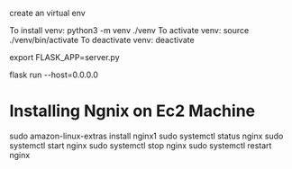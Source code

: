 create an virtual env

To install venv: python3 -m venv ./venv
To activate venv: source ./venv/bin/activate
To deactivate venv: deactivate


export FLASK_APP=server.py

flask run --host=0.0.0.0

# Installing Ngnix on Ec2 Machine
sudo amazon-linux-extras install nginx1
sudo systemctl status nginx
sudo systemctl start nginx
sudo systemctl stop nginx
sudo systemctl restart nginx